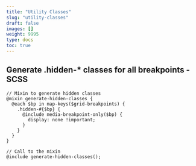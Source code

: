 ```yaml
---
title: "Utility Classes"
slug: "utility-classes"
draft: false
images: []
weight: 9995
type: docs
toc: true
---
```


## Generate .hidden-* classes for all breakpoints - SCSS
    // Mixin to generate hidden classes
    @mixin generate-hidden-classes {
      @each $bp in map-keys($grid-breakpoints) {
        .hidden-#{$bp} {
          @include media-breakpoint-only($bp) {
            display: none !important;
          }
        }
      }
    }

    // Call to the mixin
    @include generate-hidden-classes();

